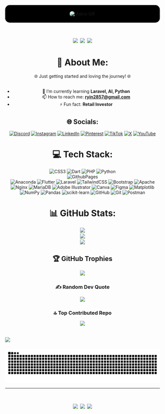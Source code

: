 <div align="center" style="background-color: #000000; padding: 20px; border-radius: 15px;">
    <img src="https://tenor.com/view/the-matrix-matrix-coding-title-code-gif-17795276.gif" alt="Matrix GIF" width="100%" style="height: auto; max-height: 200px; border-radius: 15px;"/>
</div>

<h1 align="center">
    <img src="https://i.pinimg.com/originals/76/81/93/768193a868e2b32d0a4fd161b69c79df.gif" width="80px" />
    <img src="https://readme-typing-svg.herokuapp.com/?font=Orbitron&size=35&center=true&vCenter=true&width=500&height=70&duration=5000&lines=Welcome+to+the+Matrix!+👾;+I’m+JoOffline!+AKA+Ryin!;&color=39FF14&background=000000" />
    <img src="https://i.pinimg.com/originals/76/81/93/768193a868e2b32d0a4fd161b69c79df.gif" width="80px" />
</h1>

<div align="center">

# 💫 About Me:
🌐 Just getting started and loving the journey! 🌐<br><br>
- 🌱 I’m currently learning **Laravel, AI, Python**<br>
- 📫 How to reach me: **ryin2857@gmail.com** <br>    
- ⚡ Fun fact: **Retail Investor**

## 🌐 Socials:
[![Discord](https://img.shields.io/badge/Discord-%237289DA.svg?logo=discord&logoColor=white)](https://discord.gg/discord.me) 
[![Instagram](https://img.shields.io/badge/Instagram-%23E4405F.svg?logo=Instagram&logoColor=white)](https://instagram.com/j.ontheway_) 
[![LinkedIn](https://img.shields.io/badge/LinkedIn-%230077B5.svg?logo=linkedin&logoColor=white)](https://linkedin.com/in) 
[![Pinterest](https://img.shields.io/badge/Pinterest-%23E60023.svg?logo=Pinterest&logoColor=white)](https://pinterest.com/marjoram2857) 
[![TikTok](https://img.shields.io/badge/TikTok-%23000000.svg?logo=TikTok&logoColor=white)](https://tiktok.com/@jxont02) 
[![X](https://img.shields.io/badge/X-black.svg?logo=X&logoColor=white)](https://x.com/ryin2857ryin) 
[![YouTube](https://img.shields.io/badge/YouTube-%23FF0000.svg?logo=YouTube&logoColor=white)](https://youtube.com/@Ryin1753) 

# 💻 Tech Stack:
![CSS3](https://img.shields.io/badge/css3-%231572B6.svg?style=for-the-badge&logo=css3&logoColor=white) 
![Dart](https://img.shields.io/badge/dart-%230175C2.svg?style=for-the-badge&logo=dart&logoColor=white) 
![PHP](https://img.shields.io/badge/php-%23777BB4.svg?style=for-the-badge&logo=php&logoColor=white) 
![Python](https://img.shields.io/badge/python-3670A0?style=for-the-badge&logo=python&logoColor=ffdd54)  
![GithubPages](https://img.shields.io/badge/github%20pages-121013?style=for-the-badge&logo=github&logoColor=white)  
![Anaconda](https://img.shields.io/badge/Anaconda-%2344A833.svg?style=for-the-badge&logo=anaconda&logoColor=white) 
![Flutter](https://img.shields.io/badge/Flutter-%2302569B.svg?style=for-the-badge&logo=Flutter&logoColor=white) 
![Laravel](https://img.shields.io/badge/laravel-%23FF2D20.svg?style=for-the-badge&logo=laravel&logoColor=white) 
![TailwindCSS](https://img.shields.io/badge/tailwindcss-%2338B2AC.svg?style=for-the-badge&logo=tailwind-css&logoColor=white) 
![Bootstrap](https://img.shields.io/badge/bootstrap-%238511FA.svg?style=for-the-badge&logo=bootstrap&logoColor=white) 
![Apache](https://img.shields.io/badge/apache-%23D42029.svg?style=for-the-badge&logo=apache&logoColor=white) 
![Nginx](https://img.shields.io/badge/nginx-%23009639.svg?style=for-the-badge&logo=nginx&logoColor=white) 
![MariaDB](https://img.shields.io/badge/MariaDB-003545?style=for-the-badge&logo=mariadb&logoColor=white) 
![Adobe Illustrator](https://img.shields.io/badge/adobe%20illustrator-%23FF9A00.svg?style=for-the-badge&logo=adobe%20illustrator&logoColor=white) 
![Canva](https://img.shields.io/badge/Canva-%2300C4CC.svg?style=for-the-badge&logo=Canva&logoColor=white) 
![Figma](https://img.shields.io/badge/figma-%23F24E1E.svg?style=for-the-badge&logo=figma&logoColor=white) 
![Matplotlib](https://img.shields.io/badge/Matplotlib-%23ffffff.svg?style=for-the-badge&logo=Matplotlib&logoColor=black) 
![NumPy](https://img.shields.io/badge/numpy-%23013243.svg?style=for-the-badge&logo=numpy&logoColor=white) 
![Pandas](https://img.shields.io/badge/pandas-%23150458.svg?style=for-the-badge&logo=pandas&logoColor=white) 
![scikit-learn](https://img.shields.io/badge/scikit--learn-%23F7931E.svg?style=for-the-badge&logo=scikit-learn&logoColor=white) 
![GitHub](https://img.shields.io/badge/github-%23121011.svg?style=for-the-badge&logo=github&logoColor=white) 
![Git](https://img.shields.io/badge/git-%23F05033.svg?style=for-the-badge&logo=git&logoColor=white) 
![Postman](https://img.shields.io/badge/Postman-FF6C37?style=for-the-badge&logo=postman&logoColor=white)

# 📊 GitHub Stats:
![](https://github-readme-stats.vercel.app/api?username=JoOffline&theme=neon&hide_border=false&include_all_commits=true&count_private=true)<br/>
![](https://github-readme-streak-stats.herokuapp.com/?user=JoOffline&theme=neon&hide_border=false)<br/>
![](https://github-readme-stats.vercel.app/api/top-langs/?username=JoOffline&theme=neon&hide_border=false&include_all_commits=true&count_private=true&layout=compact)

## 🏆 GitHub Trophies
![](https://github-profile-trophy.vercel.app/?username=JoOffline&theme=radical&no-frame=false&no-bg=false&margin-w=4)

### ✍️ Random Dev Quote
![](https://quotes-github-readme.vercel.app/api?type=horizontal&theme=radical)

### 🔝 Top Contributed Repo
![](https://github-contributor-stats.vercel.app/api?username=JoOffline&limit=5&theme=neon&combine_all_yearly_contributions=true)




</div>

[![](https://visitcount.itsvg.in/api?id=JoOffline&icon=2&color=11)](https://visitcount.itsvg.in)
---

<!-- Proudly created with GPRM ( https://gprm.itsvg.in ) -->


<img src="https://raw.githubusercontent.com/JoOffline/JoOffline/output/snake.svg" alt="Snake animation" />

---
<h1 align="center">
    <img src="https://i.pinimg.com/originals/76/81/93/768193a868e2b32d0a4fd161b69c79df.gif" width="80px" />
    <img src="https://readme-typing-svg.herokuapp.com/?font=Orbitron&size=35&center=true&vCenter=true&width=500&height=70&duration=5000&lines=Game+Over!+👨‍💻;&color=39FF14&background=000000" />
    <img src="https://i.pinimg.com/originals/76/81/93/768193a868e2b32d0a4fd161b69c79df.gif" width="80px" />
</h1>

